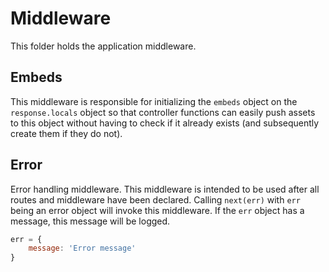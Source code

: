 # Middleware

This folder holds the application middleware.

## Embeds

This middleware is responsible for initializing the `embeds` object on the `response.locals` object so that controller functions can easily push assets to this object without having to check if it already exists (and subsequently create them if they do not).

## Error

Error handling middleware. This middleware is intended to be used after all routes and middleware have been declared. Calling `next(err)` with `err` being an error object will invoke this middleware. If the `err` object has a message, this message will be logged.

```javascript
err = {
    message: 'Error message'
}
```